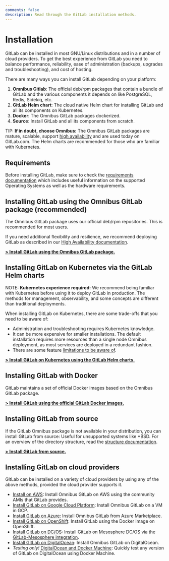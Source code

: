 ```yaml
---
comments: false
description: Read through the GitLab installation methods.
---
```


# Installation

GitLab can be installed in most GNU/Linux distributions and in a number
of cloud providers. To get the best experience from GitLab you need to balance
performance, reliability, ease of administration (backups, upgrades and troubleshooting),
and cost of hosting.

There are many ways you can install GitLab depending on your platform:

1. **Omnibus Gitlab**: The official deb/rpm packages that contain a bundle of GitLab
   and the various components it depends on like PostgreSQL, Redis, Sidekiq, etc.
1. **GitLab Helm chart**: The cloud native Helm chart for installing GitLab and all
   its components on Kubernetes.
1. **Docker**: The Omnibus GitLab packages dockerized.
1. **Source**: Install GitLab and all its components from scratch.

TIP: **If in doubt, choose Omnibus:**
The Omnibus GitLab packages are mature, scalable, support
[high availability](../administration/high_availability/README.md) and are used
today on GitLab.com. The Helm charts are recommended for those who are familiar
with Kubernetes.

## Requirements

Before installing GitLab, make sure to check the [requirements documentation](requirements.md)
which includes useful information on the supported Operating Systems as well as
the hardware requirements.

## Installing GitLab using the Omnibus GitLab package (recommended)

The Omnibus GitLab package uses our official deb/rpm repositories. This is
recommended for most users.

If you need additional flexibility and resilience, we recommend deploying
GitLab as described in our [High Availability documentation](../administration/high_availability/README.md).

[**> Install GitLab using the Omnibus GitLab package.**](https://about.gitlab.com/install/)

## Installing GitLab on Kubernetes via the GitLab Helm charts

NOTE: **Kubernetes experience required:**
We recommend being familiar with Kubernetes before using it to deploy GitLab in
production. The methods for management, observability, and some concepts are
different than traditional deployments.

When installing GitLab on Kubernetes, there are some trade-offs that you
need to be aware of:

- Administration and troubleshooting requires Kubernetes knowledge.
- It can be more expensive for smaller installations. The default installation
  requires more resources than a single node Omnibus deployment, as most services
  are deployed in a redundant fashion.
- There are some feature [limitations to be aware of](kubernetes/gitlab_chart.md#limitations).

[**> Install GitLab on Kubernetes using the GitLab Helm charts.**](kubernetes/index.md)

## Installing GitLab with Docker

GitLab maintains a set of official Docker images based on the Omnibus GitLab package.

[**> Install GitLab using the official GitLab Docker images.**](docker.md)

## Installing GitLab from source

If the GitLab Omnibus package is not available in your distribution, you can
install GitLab from source: Useful for unsupported systems like *BSD. For an
overview of the directory structure, read the [structure documentation](structure.md).

[**> Install GitLab from source.**](installation.md)

## Installing GitLab on cloud providers

GitLab can be installed on a variety of cloud providers by using any of
the above methods, provided the cloud provider supports it.

- [Install on AWS](aws/index.md): Install Omnibus GitLab on AWS using the community AMIs that GitLab provides.
- [Install GitLab on Google Cloud Platform](google_cloud_platform/index.md): Install Omnibus GitLab on a VM in GCP.
- [Install GitLab on Azure](azure/index.md): Install Omnibus GitLab from Azure Marketplace.
- [Install GitLab on OpenShift](openshift_and_gitlab/index.md): Install GitLab using the Docker image on OpenShift.
- [Install GitLab on DC/OS](https://mesosphere.com/blog/gitlab-dcos/): Install GitLab on Mesosphere DC/OS via the [GitLab-Mesosphere integration](https://about.gitlab.com/2016/09/16/announcing-gitlab-and-mesosphere/).
- [Install GitLab on DigitalOcean](https://about.gitlab.com/2016/04/27/getting-started-with-gitlab-and-digitalocean/): Install Omnibus GitLab on DigitalOcean.
- _Testing only!_ [DigitalOcean and Docker Machine](digitaloceandocker.md):
  Quickly test any version of GitLab on DigitalOcean using Docker Machine.
